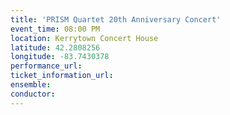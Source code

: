 ```yaml
---
title: 'PRISM Quartet 20th Anniversary Concert'
event_time: 08:00 PM
location: Kerrytown Concert House
latitude: 42.2808256
longitude: -83.7430378
performance_url: 
ticket_information_url: 
ensemble: 
conductor: 
---
```

